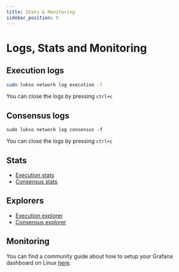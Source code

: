 ```yaml
---
title: Stats & Monitoring
sidebar_position: 5
---
```


# Logs, Stats and Monitoring

## Execution logs

```sh
sudo lukso network log execution -f
```

You can close the logs by pressing `ctrl+c`

## Consensus logs

```
sudo lukso network log consensus -f
```

You can close the logs by pressing `ctrl+c`

## Stats

- [Execution stats](https://stats.execution.l16.lukso.network)
- [Consensus stats](https://stats.consensus.l16.lukso.network)

## Explorers

- [Execution explorer](https://explorer.execution.l16.lukso.network)
- [Consensus explorer](https://explorer.consensus.l16.lukso.network)

## Monitoring

You can find a community guide about how to setup your Grafana dashboard on Linux [here](docs/Community-Archive/node-guide/5-monitoring.md).
